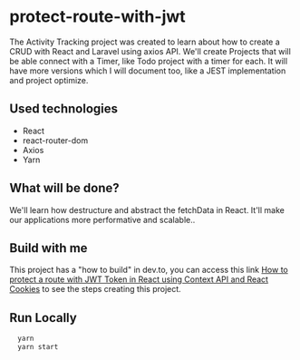 
# protect-route-with-jwt
The Activity Tracking project was created to learn about how to create a CRUD with React and Laravel using axios API. We'll create Projects that will be able connect with a Timer, like Todo project with a timer for each. It will have more versions which I will document too, like a JEST implementation and project optimize.

## Used technologies
- React
- react-router-dom
- Axios
- Yarn

## What will be done?
We'll learn how destructure and abstract the fetchData in React. It'll make our applications more performative and scalable..

## Build with me
This project has a "how to build" in dev.to, you can access this link [How to protect a route with JWT Token in React using Context API and React Cookies](https://dev.to/vinibgoulart/how-to-protected-a-route-with-jwt-token-in-react-using-context-api-l38) to see the steps creating this project.
## Run Locally
```bash
  yarn
  yarn start
```
